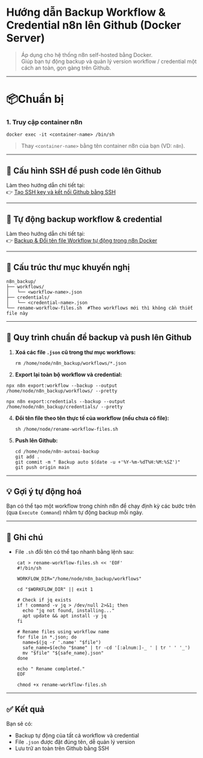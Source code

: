 # Hướng dẫn Backup Workflow & Credential n8n lên Github (Docker Server)

> Áp dụng cho hệ thống n8n self-hosted bằng Docker.  
> Giúp bạn tự động backup và quản lý version workflow / credential một cách an toàn, gọn gàng trên Github.

* * *

# 📦Chuẩn bị

### 1\. Truy cập container n8n

    docker exec -it <container-name> /bin/sh

> Thay `<container-name>` bằng tên container n8n của bạn (VD: `n8n`).

* * *

## 🔐 Cấu hình SSH để push code lên Github

Làm theo hướng dẫn chi tiết tại:  
👉 [Tạo SSH key và kết nối Github bằng SSH](https://community.autoai.asia/d/9-huong-dan-tao-ssh-key-va-clone-git-repository-bang-ssh-github)

* * *

## 🧠 Tự động backup workflow & credential

Làm theo hướng dẫn chi tiết tại:  
👉 [Backup & Đổi tên file Workflow tự động trong n8n Docker](https://community.autoai.asia/d/10-huong-dan-backup-va-doi-ten-file-workflow-tu-dong-trong-n8n-docker)

* * *

## 🧰 Cấu trúc thư mục khuyến nghị

    n8n_backup/
    ├── workflows/
    │   └── <workflow-name>.json
    ├── credentials/
    │   └── <credential-name>.json
    └── rename-workflow-files.sh  #Theo workflows mới thì không cần thiết file này

* * *

## 🔁 Quy trình chuẩn để backup và push lên Github

1.  **Xoá các file `.json` cũ trong thư mục workflows:**

        rm /home/node/n8n_backup/workflows/*.json

2.  **Export lại toàn bộ workflow và credential:**

```
npx n8n export:workflow --backup --output /home/node/n8n_backup/workflows/ --pretty
```

```
npx n8n export:credentials --backup --output /home/node/n8n_backup/credentials/ --pretty
```

4.  **Đổi tên file theo tên thực tế của workflow (nếu chưa có file):**

        sh /home/node/rename-workflow-files.sh

5.  **Push lên Github:**

        cd /home/node/n8n-autoai-backup
        git add .
        git commit -m " Backup auto $(date -u +'%Y-%m-%dT%H:%M:%SZ')"
        git push origin main

* * *

## 💡 Gợi ý tự động hoá

Bạn có thể tạo một workflow trong chính n8n để chạy định kỳ các bước trên (qua `Execute Command`) nhằm tự động backup mỗi ngày.

* * *

## 📌 Ghi chú

-   File `.sh` đổi tên có thể tạo nhanh bằng lệnh sau:
```
    cat > rename-workflow-files.sh << 'EOF'
    #!/bin/sh
    
    WORKFLOW_DIR="/home/node/n8n_backup/workflows"
    
    cd "$WORKFLOW_DIR" || exit 1
    
    # Check if jq exists
    if ! command -v jq > /dev/null 2>&1; then
      echo "jq not found, installing..."
      apt update && apt install -y jq
    fi
    
    # Rename files using workflow name
    for file in *.json; do
      name=$(jq -r '.name' "$file")
      safe_name=$(echo "$name" | tr -cd '[:alnum:]-_ ' | tr ' ' '_')
      mv "$file" "${safe_name}.json"
    done
    
    echo " Rename completed."
    EOF
    
    chmod +x rename-workflow-files.sh
```
* * *

## ✅ Kết quả

Bạn sẽ có:

-   Backup tự động của tất cả workflow và credential
-   File `.json` được đặt đúng tên, dễ quản lý version
-   Lưu trữ an toàn trên Github bằng SSH
